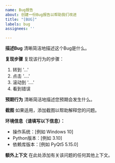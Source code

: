 ```yaml
---
name: Bug报告
about: 创建一份Bug报告以帮助我们改进
title: "[BUG]"
labels: bug
assignees: ''

---
```


**描述Bug**
清晰简洁地描述这个Bug是什么。

**复现步骤**
复现该行为的步骤：
1. 转到 '...'
2. 点击 '....'
3. 滚动到 '....'
4. 看到错误

**预期行为**
清晰简洁地描述您预期会发生什么。

**截图**
如果适用，添加截图以帮助解释您的问题。

**环境信息（请填写以下信息）：**
 - 操作系统：[例如 Windows 10]
 - Python版本：[例如 3.10]
 - 依赖库版本：[例如 PyQt5 5.15.0]

**额外上下文**
在此处添加有关该问题的任何其他上下文。 